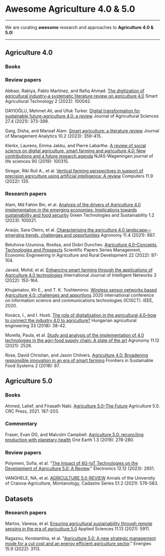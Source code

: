 # Awesome Agriculture 4.0 & 5.0

---
We are curating **awesome** research and approaches to **Agriculture 4.0 & 5.0**!

---

## Agriculture 4.0

### Books

### Review papers

Abbasi, Rabiya, Pablo Martinez, and Rafiq Ahmad. [The digitization of agricultural industry–a systematic literature review on agriculture 4.0](https://www.sciencedirect.com/science/article/pii/S2772375522000090) Smart Agricultural Technology 2 (2022): 100042.

DAYIOĞLU, Mehmet Ali, and Ufuk Turker. [Digital transformation for sustainable future-agriculture 4.0: a review](https://dergipark.org.tr/en/pub/ankutbd/issue/65780/986431) Journal of Agricultural Sciences 27.4 (2021): 373-399.

Garg, Disha, and Mansaf Alam. [Smart agriculture: a literature review](https://www.tandfonline.com/doi/abs/10.1080/23270012.2023.2207184) Journal of Management Analytics 10.2 (2023): 359-415.

Klerkx, Laurens, Emma Jakku, and Pierre Labarthe. [A review of social science on digital agriculture, smart farming and agriculture 4.0: New contributions and a future research agenda](https://www.sciencedirect.com/science/article/pii/S1573521419301769) NJAS-Wageningen journal of life sciences 90 (2019): 100315.

Siregar, Riki Ruli A., et al. [Vertical farming perspectives in support of precision agriculture using artificial intelligence: A review](https://www.mdpi.com/2073-431X/11/9/135) Computers 11.9 (2022): 135.

### Research papers

Alam, Md Fahim Bin, et al. [Analysis of the drivers of Agriculture 4.0 implementation in the emerging economies: Implications towards sustainability and food security](https://www.sciencedirect.com/science/article/pii/S2949736123000143) Green Technologies and Sustainability 1.2 (2023): 100021.

Araújo, Sara Oleiro, et al. [Characterising the agriculture 4.0 landscape—emerging trends, challenges and opportunities](https://www.mdpi.com/2073-4395/11/4/667) Agronomy 11.4 (2021): 667.

Beluhova-Uzunova, Rositsa, and Dobri Dunchev. [Agriculture 4.0–Concepts, Technologies and Prospects](https://managementjournal.usamv.ro/pdf/vol.22_2/Art11.pdf) Scientific Papers Series Management, Economic Engineering in Agriculture and Rural Development 22 (2022): 97-104.

Javaid, Mohd, et al. [Enhancing smart farming through the applications of Agriculture 4.0 technologies](https://www.sciencedirect.com/science/article/pii/S2666603022000173) International Journal of Intelligent Networks 3 (2022): 150-164.

Khujamatov, Kh E., and T. K. Toshtemirov. [Wireless sensor networks based Agriculture 4.0: challenges and apportions](https://ieeexplore.ieee.org/abstract/document/9351411) 2020 international conference on information science and communications technologies (ICISCT). IEEE, 2020.

Kovács, I., and I. Husti. [The role of digitalization in the agricultural 4.0–how to connect the industry 4.0 to agriculture?](http://real.mtak.hu/92028/1/06.pdf) Hungarian agricultural engineering 33 (2018): 38-42.

Morella, Paula, et al. [Study and analysis of the implementation of 4.0 technologies in the agri-food supply chain: A state of the art](https://www.mdpi.com/2073-4395/11/12/2526) Agronomy 11.12 (2021): 2526.

Rose, David Christian, and Jason Chilvers. [Agriculture 4.0: Broadening responsible innovation in an era of smart farming](https://www.frontiersin.org/articles/10.3389/fsufs.2018.00087/full) Frontiers in Sustainable Food Systems 2 (2018): 87.


## Agriculture 5.0

### Books

Ahmed, Latief, and Firasath Nabi. [Agriculture 5.0–The Future](https://www.taylorfrancis.com/chapters/edit/10.1201/9781003125433-9/agriculture-5-0-future-latief-ahmed-firasath-nabi) Agriculture 5.0. CRC Press, 2021. 187-203.

### Commentary

Fraser, Evan DG, and Malcolm Campbell. [Agriculture 5.0: reconciling production with planetary health](https://www.cell.com/one-earth/pdf/S2590-3322(19)30136-8.pdf) One Earth 1.3 (2019): 278-280.

### Review papers

Polymeni, Sofia, et al. "[The Impact of 6G-IoT Technologies on the Development of Agriculture 5.0: A Review](https://www.mdpi.com/2079-9292/12/12/2651)." Electronics 12.12 (2023): 2651.

VANGHELE, NA, et al. [AGRICULTURE 5.0-REVIEW](https://anale.agro-craiova.ro/index.php/aamc/article/download/1293/1222) Annals of the University of Craiova-Agriculture, Montanology, Cadastre Series 51.2 (2021): 576-583.

## Datasets

### Research papers

Martos, Vanesa, et al. [Ensuring agricultural sustainability through remote sensing in the era of agriculture 5.0](https://www.mdpi.com/2076-3417/11/13/5911) Applied Sciences 11.13 (2021): 5911.

Ragazou, Konstantina, et al. "[Agriculture 5.0: A new strategic management mode for a cut cost and an energy efficient agriculture sector](https://www.mdpi.com/1996-1073/15/9/3113)." Energies 15.9 (2022): 3113.
